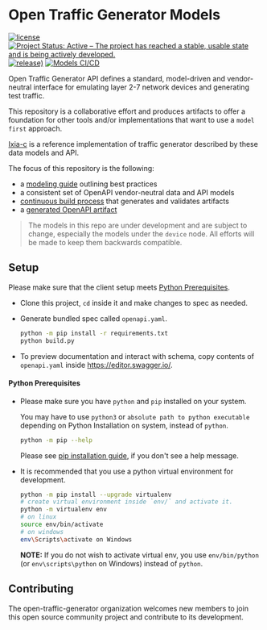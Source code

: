 # Open Traffic Generator Models

[![license](https://img.shields.io/badge/license-MIT-green.svg)](https://en.wikipedia.org/wiki/MIT_License)
[![Project Status: Active – The project has reached a stable, usable state and is being actively developed.](https://www.repostatus.org/badges/latest/active.svg)](https://www.repostatus.org/#active)
[![release)](https://img.shields.io/github/v/release/open-traffic-generator/models)](https://github.com/open-traffic-generator/models/releases/latest)
[![Models CI/CD](https://github.com/open-traffic-generator/models/workflows/Models%20CI/CD/badge.svg)](https://github.com/open-traffic-generator/models/actions)

Open Traffic Generator API defines a standard, model-driven and vendor-neutral 
interface for emulating layer 2-7 network devices and generating test traffic.

This repository is a collaborative effort and produces artifacts to offer a foundation for other tools and/or implementations that want to use a `model first` approach.

[Ixia-c](https://github.com/open-traffic-generator/ixia-c) is a reference implementation of traffic generator described by these data models and API.

The focus of this repository is the following:
- a [modeling guide](./MODEL-GUIDE.md) outlining best practices
- a consistent set of OpenAPI vendor-neutral data and API models
- [continuous build process](./.github/workflows/workflow.yml) that generates and validates artifacts
- a [generated OpenAPI artifact](./artifacts/openapi.yaml)

> The models in this repo are under development and are subject to change, especially the models under the `device` node.  All efforts will be made to keep them backwards compatible.

## Setup

Please make sure that the client setup meets [Python Prerequisites](#python-prerequisites).

- Clone this project, `cd` inside it and make changes to spec as needed.

- Generate bundled spec called `openapi.yaml`.
  ```sh
  python -m pip install -r requirements.txt
  python build.py
  ```

- To preview documentation and interact with schema, copy contents of `openapi.yaml` inside https://editor.swagger.io/.

#### Python Prerequisites

- Please make sure you have `python` and `pip` installed on your system.

  You may have to use `python3` or `absolute path to python executable` depending on Python Installation on system, instead of `python`.

  ```sh
  python -m pip --help
  ```
  
  Please see [pip installation guide](https://pip.pypa.io/en/stable/installing/), if you don't see a help message.

- It is recommended that you use a python virtual environment for development.

  ```sh
  python -m pip install --upgrade virtualenv
  # create virtual environment inside `env/` and activate it.
  python -m virtualenv env
  # on linux
  source env/bin/activate
  # on windows
  env\Scripts\activate on Windows
  ```

  **NOTE:** If you do not wish to activate virtual env, you use `env/bin/python` (or `env\scripts\python` on Windows) instead of `python`.

## Contributing
The open-traffic-generator organization welcomes new members to join this open
source community project and contribute to its development.
